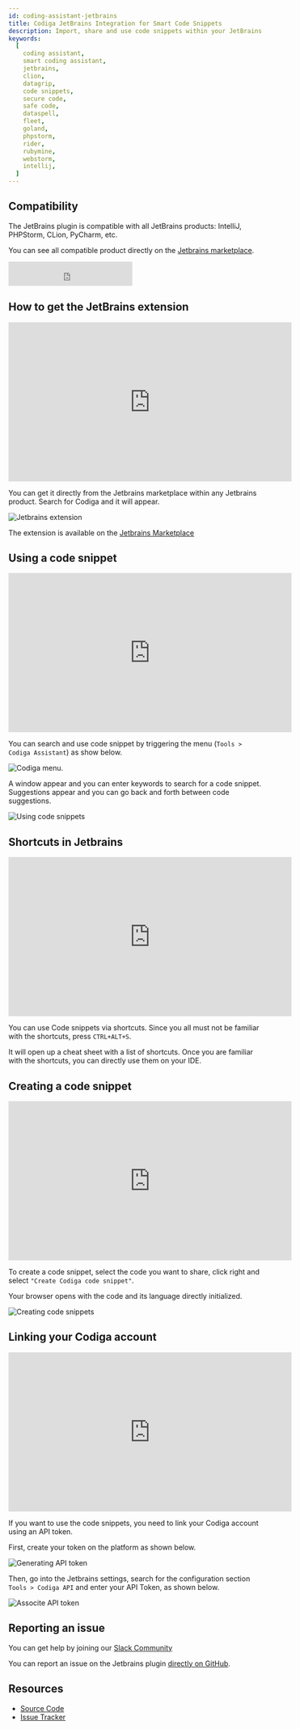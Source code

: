 ```yaml
---
id: coding-assistant-jetbrains
title: Codiga JetBrains Integration for Smart Code Snippets
description: Import, share and use code snippets within your JetBrains product. Works IntelliJ, Clion, Datagrip, PHP Storm, Rubymine and more.
keywords:
  [
    coding assistant,
    smart coding assistant,
    jetbrains,
    clion,
    datagrip,
    code snippets,
    secure code,
    safe code,
    dataspell,
    fleet,
    goland,
    phpstorm,
    rider,
    rubymine,
    webstorm,
    intellij,
  ]
---
```


## Compatibility

The JetBrains plugin is compatible with all JetBrains products: IntelliJ, PHPStorm, CLion, PyCharm, etc.

You can see all compatible product directly on the [Jetbrains marketplace](https://plugins.jetbrains.com/plugin/17969-codiga).

<iframe frameborder="none" width="245px" height="48px" src="https://plugins.jetbrains.com/embeddable/install/17969"></iframe>

## How to get the JetBrains extension

<iframe width="560" height="315" src="https://www.youtube.com/embed/ckOonbTykAc?start=80" title="YouTube video player" frameborder="0" allow="accelerometer; autoplay; clipboard-write; encrypted-media; gyroscope; picture-in-picture" allowfullscreen></iframe>

You can get it directly from the Jetbrains marketplace within any Jetbrains product. Search for Codiga and it will appear.

![Jetbrains extension](/img/coding-assistant/jetbrains-plugin.png)

The extension is available on the [Jetbrains Marketplace](https://plugins.jetbrains.com/plugin/17969-codiga)

## Using a code snippet

<iframe width="560" height="315" src="https://www.youtube.com/embed/ckOonbTykAc?start=195" title="YouTube video player" frameborder="0" allow="accelerometer; autoplay; clipboard-write; encrypted-media; gyroscope; picture-in-picture" allowfullscreen></iframe>

You can search and use code snippet by triggering the menu (`Tools > Codiga Assistant`) as show below.

![Codiga menu](/img/coding-assistant/jetbrains-menu.png).

A window appear and you can enter keywords to search for a code snippet. Suggestions appear and you can go back and forth between code suggestions.

![Using code snippets](/img/coding-assistant/jetbrains-use-recipe.gif)

## Shortcuts in Jetbrains

<iframe width="560" height="315" src="https://www.youtube.com/embed/ckOonbTykAc?start=251" title="YouTube video player" frameborder="0" allow="accelerometer; autoplay; clipboard-write; encrypted-media; gyroscope; picture-in-picture" allowfullscreen></iframe>

You can use Code snippets via shortcuts. Since you all must not be familiar with the shortcuts, press `CTRL+ALT+S`.

It will open up a cheat sheet with a list of shortcuts. Once you are familiar with the shortcuts, you can directly use them on your IDE.

## Creating a code snippet

<iframe width="560" height="315" src="https://www.youtube.com/embed/ckOonbTykAc?start=312" title="YouTube video player" frameborder="0" allow="accelerometer; autoplay; clipboard-write; encrypted-media; gyroscope; picture-in-picture" allowfullscreen></iframe>

To create a code snippet, select the code you want to share, click right and select `"Create Codiga code snippet"`.

Your browser opens with the code and its language directly initialized.

![Creating code snippets](/img/coding-assistant/jetbrains-create-recipe.gif)

## Linking your Codiga account

<iframe width="560" height="315" src="https://www.youtube.com/embed/ckOonbTykAc?start=110" title="YouTube video player" frameborder="0" allow="accelerometer; autoplay; clipboard-write; encrypted-media; gyroscope; picture-in-picture" allowfullscreen></iframe>

If you want to use the code snippets, you need to link your Codiga account using an API token.

First, create your token on the platform as shown below.

![Generating API token](/img/coding-assistant/api-token-creation.gif)

Then, go into the Jetbrains settings, search for the configuration section `Tools > Codiga API` and enter your API Token, as shown below.

![Associte API token](/img/coding-assistant/jetbrains-api-token.png)

## Reporting an issue

You can get help by joining our [Slack Community](https://join.slack.com/t/codigahq/shared_invite/zt-9hvmfwie-9BUVFwZDwvpIGlkHv2mzYQ)

You can report an issue on the Jetbrains plugin [directly on GitHub](https://github.com/codiga/jetbrains-plugin/issues).

## Resources

- [Source Code](https://github.com/codiga/jetbrains-plugin)
- [Issue Tracker](https://github.com/codiga/jetbrains-plugin/issues)
